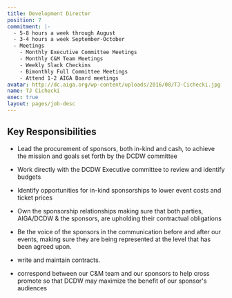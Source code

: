 ```yaml
---
title: Development Director
position: 7
commitment: |-
  - 5-8 hours a week through August
  - 3-4 hours a week September-October
  - Meetings
    - Monthly Executive Committee Meetings
    - Monthly C&M Team Meetings
    - Weekly Slack Checkins
    - Bimonthly Full Committee Meetings
    - Attend 1-2 AIGA Board meetings
avatar: http://dc.aiga.org/wp-content/uploads/2016/08/TJ-Cichecki.jpg
name: TJ Cichecki
exec: true
layout: pages/job-desc
---
```


## Key Responsibilities

* Lead the procurement of sponsors, both in-kind and cash, to achieve the mission and goals set forth by the DCDW committee

* Work directly with the DCDW Executive committee to review and identify budgets
* Identify opportunities for in-kind sponsorships to lower event costs and ticket prices
* Own the sponsorship relationships making sure that both parties, AIGA/DCDW & the sponsors, are upholding their contractual obligations 
* Be the voice of the sponsors in the communication before and after our events, making sure they are being represented at the level that has been agreed upon.  
* write and maintain contracts.
* correspond between our C&M team and our sponsors to help cross promote so that DCDW may maximize the benefit of our sponsor's audiences